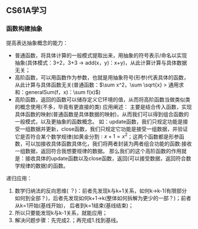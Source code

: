 ## CS61A学习
### 函数构建抽象
提高表达抽象概念的能力：
- 普通函数，将具体计算的一般模式提取出来，用抽象的符号表示/命名以实现抽象(具体模式：3+2，3+3 -> add(x，y)：x+y)，从此计算计算与具体数据无关；
- 高阶函数，可以用函数作为参数，也就是用抽象符号(形参)代表具体的函数，从此计算与具体函数无关(普通函数：$\sum x^2，\sum \sqrt{x} > 通用求和：generalSum(f，x)：\sum f(x)$)
- 高阶函数，返回的函数可以储存定义它环境的值，从而将高阶函数当做类似类的概念使用(不多，毕竟有更直接的类)
应用阐述：
主要是结合传入函数，实现具体函数的映射(普通函数是具体数据的映射)，从而我们可以得到组合函数的一般模式，以及更抽象的函数概念。
如：update函数，我们只规定功能是接受一组数据并更新，close函数，我们只规定它功能是接受一组数据，并验证它是否符合某个数学规律(如黄金分割$:x+1=x^2$；这两个函数都是形参函数，可以加接收具体函数具体化，我们将两者封装为两者组合功能的函数:接收一组数据，返回符合我想要规律的数据。
那么我们的这个高阶函数的作用就是：接收具体的update函数以及close函数，返回(可以接受数据，返回符合数学规律的数据)的函数。

递归应用：
1. 数学归纳法的反向思维( ？)：前者先发现k与k+1关系，如何k->k-1(有限部分如何到全部？)，后者先发现如何k+1->k(整体如何拆解为更少的一部？)；前者从k=1开始(基线开始)，
后者到k=1结束(基线结束)；
2. 所以只要能发现k与k-1关系，就能应用；
3. 解决问题步骤：先完成2.；再完成1.找到基线。